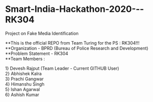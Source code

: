 # Smart-India-Hackathon-2020---RK304
Project on Fake Media Identification

 **This is the official REPO from Team Turing for the PS : RK304!!! <br/>
 **Organization - BPRD (Bureau of Police Research and Development) <br/>
 **Problem Statement - RK304 <br/>
 **Team Members : <br/>
 
  1} Devesh Rajput (Team Leader - Current GITHUB User) <br/>
  2} Abhishek Kalra <br/>
  3} Prachi Gangwar <br/>
  4} Himanshu Singh <br/>
  5} Ishan Agarwal <br/>
  6} Ashish Kumar <br/>
